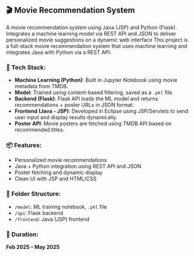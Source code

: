 ## 🎬 Movie Recommendation System

A movie recommendation system using Java (JSP) and Python (Flask). Integrates a machine learning model via REST API and JSON to deliver personalized movie suggestions on a dynamic web interface
This project is a full-stack movie recommendation system that uses machine learning and integrates Java with Python via a REST API.

### 🔧 Tech Stack:
- **Machine Learning (Python)**: Built in Jupyter Notebook using movie metadata from TMDB.
- **Model**: Trained using content-based filtering, saved as a `.pkl` file.
- **Backend (Flask)**: Flask API loads the ML model and returns recommendations + poster URLs in JSON format.
- **Frontend (Java - JSP)**: Developed in Eclipse using JSP/Servlets to send user input and display results dynamically.
- **Poster API**: Movie posters are fetched using TMDB API based on recommended titles.

### 📦 Features:
- Personalized movie recommendations
- Java + Python integration using REST API and JSON
- Poster fetching and dynamic display
- Clean UI with JSP and HTML/CSS

### 📁 Folder Structure:
- `/model`: ML training notebook, `.pkl` file
- `/api`: Flask backend
- `/frontend`: Java (JSP) frontend

### 📅 Duration:
**Feb 2025 – May 2025**
